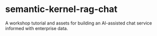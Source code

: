 # semantic-kernel-rag-chat
A workshop tutorial and assets for building an AI-assisted chat service informed with enterprise data.
